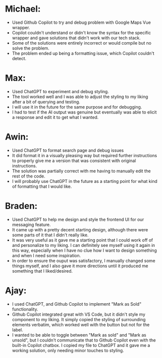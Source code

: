 # Michael:
- Used Github Copilot to try and debug problem with Google Maps Vue wrapper.
- Copilot couldn't understand or didn't know the syntax for the specific wrapper and gave solutions that didn't work with our tech stack.
- Some of the solutions were entirely incorrect or would compile but no solve the problem.
- The problem ended up being a formatting issue, which Copilot couldn't detect.

# Max:
- Used ChatGPT to experiment and debug styling.
- The tool worked well and I was able to adjust the styling to my liking after a bit of querying and testing.
- I will use it in the future for the same purpose and for debugging.
- I had to test if the AI output was genuine but eventually was able to elicit a response and edit it to get what I wanted.

# Awin:
- Used ChatGPT to format search page and debug issues
- It did format it in a visually pleasing way but required further instructions to properly give me a version that was consistent with original instructions.
- The solution was partially correct with me having to manually edit the rest of the code.
- I will probably use ChatGPT in the future as a starting point for what kind of formatting that I would like.

# Braden:
- Used ChatGPT to help me design and style the frontend UI for our messaging feature.
- It came up with a pretty decent starting design, although there were some parts of it that I didn't really like.
- It was very useful as it gave me a starting point that I could work off of and personalize to my liking. I can definitely see myself using it again in this way, especially when I have no clue how I want to design something and when I need some inspiration.
- In order to ensure the ouput was satisfactory, I manually changed some things myself, and I also gave it more directions until it produced me something that I liked/desired.

# Ajay:
- I used ChatGPT, and Github Copilot to implement "Mark as Sold" functionality.
- Github Copilot integrated great with VS Code, but it didn't style my component to my liking. It simply copied the styling of surrounding elements verbatim, which worked well with the button but not for the label.
- I wanted to be able to toggle between "Mark as sold" and "Mark as unsold", but I couldn't communicate that to Github Copilot even with the built-in Copilot chatbox. I copied my file to ChatGPT and it gave me a working solution, only needing minor touches to styling.
